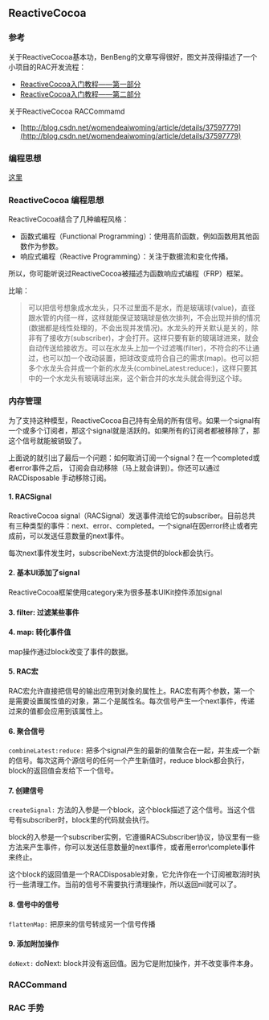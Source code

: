 ## ReactiveCocoa

### 参考

关于ReactiveCocoa基本功，BenBeng的文章写得很好，图文并茂得描述了一个小项目的RAC开发流程：

- [ReactiveCocoa入门教程——第一部分](http://benbeng.leanote.com/post/ReactiveCocoaTutorial-part1) 
- [ReactiveCocoa入门教程——第二部分](http://benbeng.leanote.com/post/ReactiveCocoaTutorial-part2)

关于ReactiveCocoa RACCommamd

- [http://blog.csdn.net/womendeaiwoming/article/details/37597779](http://blog.csdn.net/womendeaiwoming/article/details/37597779)

### 编程思想 

[这里](chained.md)

### ReactiveCocoa 编程思想

ReactiveCocoa结合了几种编程风格：

- 函数式编程（Functional Programming）：使用高阶函数，例如函数用其他函数作为参数。
- 响应式编程（Reactive Programming）：关注于数据流和变化传播。
 
所以，你可能听说过ReactiveCocoa被描述为函数响应式编程（FRP）框架。

比喻：

>可以把信号想象成水龙头，只不过里面不是水，而是玻璃球(value)，直径跟水管的内径一样，这样就能保证玻璃球是依次排列，不会出现并排的情况(数据都是线性处理的，不会出现并发情况)。水龙头的开关默认是关的，除非有了接收方(subscriber)，才会打开。这样只要有新的玻璃球进来，就会自动传送给接收方。可以在水龙头上加一个过滤嘴(filter)，不符合的不让通过，也可以加一个改动装置，把球改变成符合自己的需求(map)。也可以把多个水龙头合并成一个新的水龙头(combineLatest:reduce:)，这样只要其中的一个水龙头有玻璃球出来，这个新合并的水龙头就会得到这个球。

### 内存管理

为了支持这种模型，ReactiveCocoa自己持有全局的所有信号。如果一个signal有一个或多个订阅者，那这个signal就是活跃的。如果所有的订阅者都被移除了，那这个信号就能被销毁了。

上面说的就引出了最后一个问题：如何取消订阅一个signal？在一个completed或者error事件之后，
订阅会自动移除（马上就会讲到）。你还可以通过RACDisposable 手动移除订阅。

#### 1. RACSignal

ReactiveCocoa signal（RACSignal）发送事件流给它的subscriber。目前总共有三种类型的事件：next、error、completed。一个signal在因error终止或者完成前，可以发送任意数量的next事件。

每次next事件发生时，subscribeNext:方法提供的block都会执行。

#### 2. 基本UI添加了signal

ReactiveCocoa框架使用category来为很多基本UIKit控件添加signal

#### 3. filter: 过滤某些事件

#### 4. map: 转化事件值

map操作通过block改变了事件的数据。

#### 5. RAC宏

RAC宏允许直接把信号的输出应用到对象的属性上。RAC宏有两个参数，第一个是需要设置属性值的对象，第二个是属性名。每次信号产生一个next事件，传递过来的值都会应用到该属性上。

#### 6. 聚合信号

`combineLatest:reduce:` 把多个signal产生的最新的值聚合在一起，并生成一个新的信号。每次这两个源信号的任何一个产生新值时，reduce block都会执行，block的返回值会发给下一个信号。

#### 7. 创建信号

`createSignal:` 方法的入参是一个block，这个block描述了这个信号。当这个信号有subscriber时，block里的代码就会执行。

block的入参是一个subscriber实例，它遵循RACSubscriber协议，协议里有一些方法来产生事件，你可以发送任意数量的next事件，或者用error\complete事件来终止。

这个block的返回值是一个RACDisposable对象，它允许你在一个订阅被取消时执行一些清理工作。当前的信号不需要执行清理操作，所以返回nil就可以了。

#### 8. 信号中的信号

`flattenMap:` 把原来的信号转成另一个信号传播

#### 9. 添加附加操作

`doNext:` doNext: block并没有返回值。因为它是附加操作，并不改变事件本身。



### RACCommand

### RAC 手势

 
